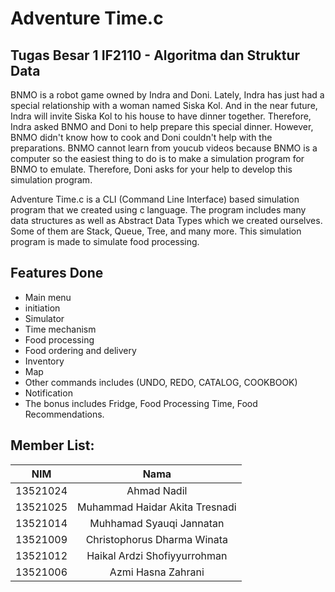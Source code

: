 # Adventure Time.c
## Tugas Besar 1 IF2110 - Algoritma dan Struktur Data

BNMO is a robot game owned by Indra and Doni. Lately, Indra has just had a special relationship with a woman named Siska Kol. And in the near future, Indra will invite Siska Kol to his house to have dinner together. Therefore, Indra asked BNMO and Doni to help prepare this special dinner. However, BNMO didn't know how to cook and Doni couldn't help with the preparations. BNMO cannot learn from youcub videos because BNMO is a computer so the easiest thing to do is to make a simulation program for BNMO to emulate. Therefore, Doni asks for your help to develop this simulation program.

Adventure Time.c is a CLI (Command Line Interface) based simulation program that we created using c language. The program includes many data structures as well as Abstract Data Types which we created ourselves. Some of them are Stack, Queue, Tree, and many more. This simulation program is made to simulate food processing.

## Features Done
- Main menu
- initiation
- Simulator
- Time mechanism
- Food processing
- Food ordering and delivery
- Inventory
- Map
- Other commands includes (UNDO, REDO, CATALOG, COOKBOOK)
- Notification
- The bonus includes Fridge, Food Processing Time, Food Recommendations.

## Member List:
| NIM | Nama |
| :---: | :---: |
| 13521024 | Ahmad Nadil |
| 13521025 | Muhammad Haidar Akita Tresnadi |
| 13521014 | Muhhamad Syauqi Jannatan |
| 13521009 | Christophorus Dharma Winata |
| 13521012 | Haikal Ardzi Shofiyyurrohman |
| 13521006 | Azmi Hasna Zahrani |